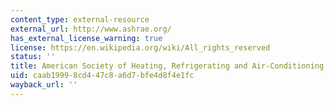 ```yaml
---
content_type: external-resource
external_url: http://www.ashrae.org/
has_external_license_warning: true
license: https://en.wikipedia.org/wiki/All_rights_reserved
status: ''
title: American Society of Heating, Refrigerating and Air-Conditioning Engineers (ASHRAE)
uid: caab1999-8cd4-47c8-a6d7-bfe4d8f4e1fc
wayback_url: ''
---
```

